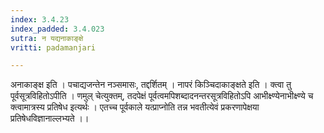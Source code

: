 ```yaml
---
index: 3.4.23
index_padded: 3.4.023
sutra: न यद्यनाकाङ्क्षे
vritti: padamanjari

---
```

अनाकाङ्क्ष इति । पचाद्यजन्तेन नञ्समासः, तद्दर्शितम् । नापरं किञ्चिदाकाङ्क्षते इति । क्त्वा तु पूर्वसूत्रविहितोऽपीति । णमुल् चेत्युक्तम्, तदपेक्षं पूर्वत्वमपिशब्दादनन्तरसूत्रविहितोऽपि आभीक्ष्ण्येनाभीक्ष्ण्ये च क्त्वामात्रस्य प्रतिषेध इत्यर्थः । एतच्च पूर्वकाले यत्प्राप्नोति तन्न भवतीत्येवं प्रकरणापेक्षया प्रतिषेधविज्ञानाल्लभ्यते ।।